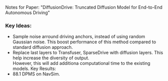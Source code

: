 Notes for Paper: "DiffusionDrive: Truncated Diffusion Model for End-to-End Autonomous Driving" 
### Key Ideas:
+ Sample noise arround driving anchors, instead of using random Gaussian noise. This boost performance
of this method compared to standard diffusion approach.
+ Replace last layers to Transfuser, SparseDrive with diffusion layers. This help increase the diversity of output.\
  However, this will add additiona computational time to the existing models.
Key Results:
+ 88.1 DPMS on NavSim.
